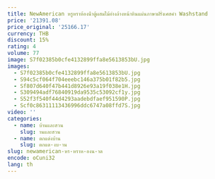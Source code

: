 ```yaml
---
title: NewAmerican หรูหราห้องน้ําตู้ผสมไม้อ่างล้างหน้าหินแผ่นภาษาฝรั่งเศสคํา Washstand
price: '21391.08'
price_original: '25166.17'
currency: THB
discount: 15%
rating: 4
volume: 77
image: S7f02385b0cfe4132899ffa8e5613853bU.jpg
images:
  - S7f02385b0cfe4132899ffa8e5613853bU.jpg
  - S94c5cf064f704eeebc146a375b01f82b5.jpg
  - Sf807d640f47b441d8926e93a19f038e1H.jpg
  - S309494adf76840919da9535c53092cf1y.jpg
  - S52f3f540f44d4293aadebdfaef951590P.jpg
  - Scf0c86311113436996ddc6747a08ffd7S.jpg
video: ''
categories:
  - name: บ้านและสวน
    slug: านและสวน
  - name: ตกแต่งบ้าน
    slug: ตกแต-งบ-าน
slug: newamerican-หร-หราห-องน-าต
encode: oCuni32
lang: th
---
```

  
